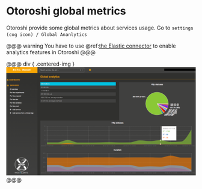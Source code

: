 # Otoroshi global metrics

Otoroshi provide some global metrics about services usage.  Go to `settings (cog icon) / Global Ananlytics` 

@@@ warning
You have to use @ref:[the Elastic connector](../connectors/elastic.md) to enable analytics features in Otoroshi
@@@

@@@ div { .centered-img }
<img src="../img/global-analytics.png" />
@@@